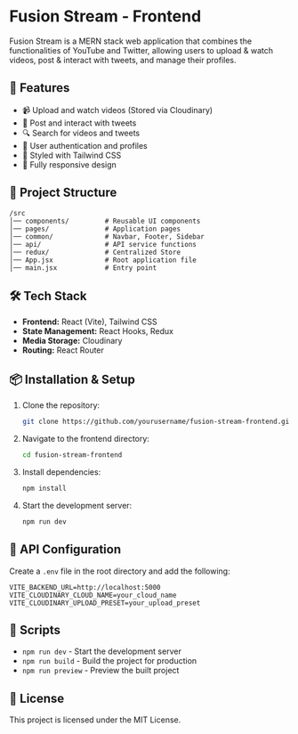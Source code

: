 # Fusion Stream - Frontend

Fusion Stream is a MERN stack web application that combines the functionalities of YouTube and Twitter, allowing users to upload & watch videos, post & interact with tweets, and manage their profiles.

## 🚀 Features

- 📹 Upload and watch videos (Stored via Cloudinary)
- 📝 Post and interact with tweets
- 🔍 Search for videos and tweets
- 📌 User authentication and profiles
- 🎨 Styled with Tailwind CSS
- 📱 Fully responsive design

## 📂 Project Structure

```
/src
│── components/         # Reusable UI components
│── pages/              # Application pages
│── common/             # Navbar, Footer, Sidebar
│── api/                # API service functions
│── redux/              # Centralized Store
│── App.jsx             # Root application file
│── main.jsx            # Entry point
```

## 🛠️ Tech Stack

- **Frontend:** React (Vite), Tailwind CSS
- **State Management:** React Hooks, Redux
- **Media Storage:** Cloudinary
- **Routing:** React Router

## 📦 Installation & Setup

1. Clone the repository:
   ```sh
   git clone https://github.com/yourusername/fusion-stream-frontend.git
   ```
2. Navigate to the frontend directory:
   ```sh
   cd fusion-stream-frontend
   ```
3. Install dependencies:
   ```sh
   npm install
   ```
4. Start the development server:
   ```sh
   npm run dev
   ```

## 🔗 API Configuration

Create a `.env` file in the root directory and add the following:

```
VITE_BACKEND_URL=http://localhost:5000
VITE_CLOUDINARY_CLOUD_NAME=your_cloud_name
VITE_CLOUDINARY_UPLOAD_PRESET=your_upload_preset
```

## 📜 Scripts

- `npm run dev` - Start the development server
- `npm run build` - Build the project for production
- `npm run preview` - Preview the built project

## 📄 License

This project is licensed under the MIT License.
